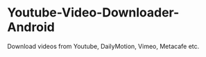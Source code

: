 # Youtube-Video-Downloader-Android

Download videos from Youtube, DailyMotion, Vimeo, Metacafe etc.
